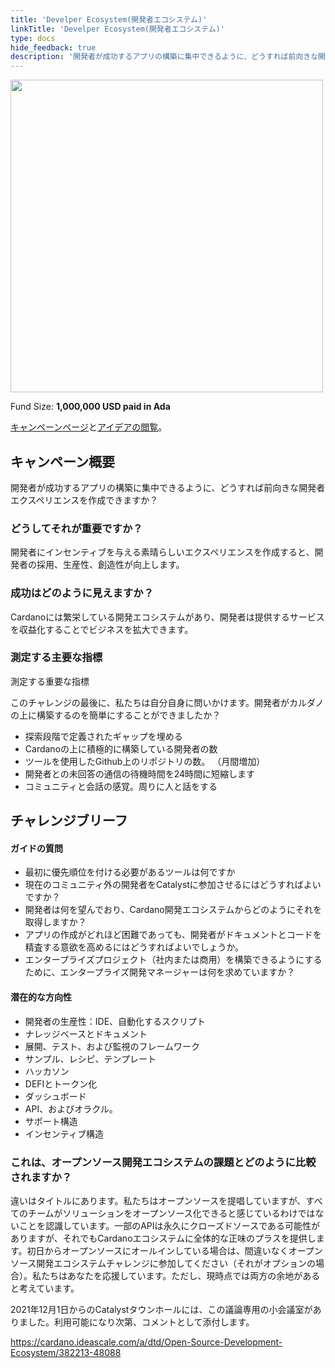 ```yaml
---
title: 'Develper Ecosystem(開発者エコシステム)'
linkTitle: 'Develper Ecosystem(開発者エコシステム)'
type: docs
hide_feedback: true
description: '開発者が成功するアプリの構築に集中できるように、どうすれば前向きな開発者エクスペリエンスを作成できますか'
---
```

<img src="https://cardano.ideascale.com/community-library/accounts/93/936143/Public/01-Developer-Ecosystem-4d9cc4.png" style="width:500px;height500px">

Fund Size: **1,000,000 USD paid in Ada**

[キャンペーンページ](https://cardano.ideascale.com/c/idea/384822)と[アイデアの閲覧](https://cardano.ideascale.com/c/campaigns/26433/stage/all/ideas/unspecified)。

## キャンペーン概要

開発者が成功するアプリの構築に集中できるように、どうすれば前向きな開発者エクスペリエンスを作成できますか？

### どうしてそれが重要ですか？

開発者にインセンティブを与える素晴らしいエクスペリエンスを作成すると、開発者の採用、生産性、創造性が向上します。

### 成功はどのように見えますか？

Cardanoには繁栄している開発エコシステムがあり、開発者は提供するサービスを収益化することでビジネスを拡大できます。

### 測定する主要な指標

測定する重要な指標

このチャレンジの最後に、私たちは自分自身に問いかけます。開発者がカルダノの上に構築するのを簡単にすることができましたか？

- 探索段階で定義されたギャップを埋める
- Cardanoの上に積極的に構築している開発者の数
- ツールを使用したGithub上のリポジトリの数。 （月間増加）
- 開発者との未回答の通信の待機時間を24時間に短縮します
- コミュニティと会話の感覚。周りに人と話をする

## チャレンジブリーフ

#### ガイドの質問

- 最初に優先順位を付ける必要があるツールは何ですか
- 現在のコミュニティ外の開発者をCatalystに参加させるにはどうすればよいですか？
- 開発者は何を望んでおり、Cardano開発エコシステムからどのようにそれを取得しますか？
- アプリの作成がどれほど困難であっても、開発者がドキュメントとコードを精査する意欲を高めるにはどうすればよいでしょうか。
- エンタープライズプロジェクト（社内または商用）を構築できるようにするために、エンタープライズ開発マネージャーは何を求めていますか？

#### 潜在的な方向性

- 開発者の生産性：IDE、自動化するスクリプト
- ナレッジベースとドキュメント
- 展開、テスト、および監視のフレームワーク
- サンプル、レシピ、テンプレート
- ハッカソン
- DEFIとトークン化
- ダッシュボード
- API、およびオラクル。
- サポート構造
- インセンティブ構造

### これは、オープンソース開発エコシステムの課題とどのように比較されますか？

違いはタイトルにあります。私たちはオープンソースを提唱していますが、すべてのチームがソリューションをオープンソース化できると感じているわけではないことを認識しています。一部のAPIは永久にクローズドソースである可能性がありますが、それでもCardanoエコシステムに全体的な正味のプラスを提供します。初日からオープンソースにオールインしている場合は、間違いなくオープンソース開発エコシステムチャレンジに参加してください（それがオプションの場合）。私たちはあなたを応援しています。ただし、現時点では両方の余地があると考えています。

2021年12月1日からのCatalystタウンホールには、この議論専用の小会議室がありました。利用可能になり次第、コメントとして添付します。

https://cardano.ideascale.com/a/dtd/Open-Source-Development-Ecosystem/382213-48088
